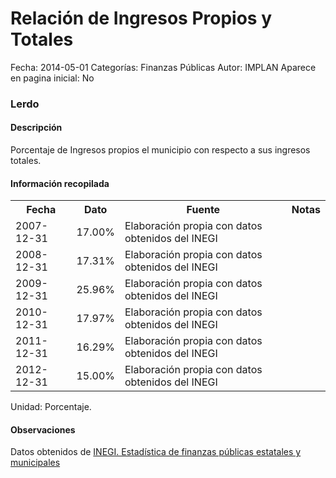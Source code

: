 Relación de Ingresos Propios y Totales
=====

Fecha: 2014-05-01
Categorías: Finanzas Públicas
Autor: IMPLAN
Aparece en pagina inicial: No

### Lerdo

#### Descripción

Porcentaje de Ingresos propios el municipio con respecto a sus ingresos totales.

#### Información recopilada

<table class="table table-hover table-bordered">
  <tr><th>Fecha</th><th>Dato</th><th>Fuente</th><th>Notas</th></tr>
  <tr><td>2007-12-31</td><td>17.00%</td><td>Elaboración propia con datos obtenidos del INEGI</td><td></td></tr>
  <tr><td>2008-12-31</td><td>17.31%</td><td>Elaboración propia con datos obtenidos del INEGI</td><td></td></tr>
  <tr><td>2009-12-31</td><td>25.96%</td><td>Elaboración propia con datos obtenidos del INEGI</td><td></td></tr>
  <tr><td>2010-12-31</td><td>17.97%</td><td>Elaboración propia con datos obtenidos del INEGI</td><td></td></tr>
  <tr><td>2011-12-31</td><td>16.29%</td><td>Elaboración propia con datos obtenidos del INEGI</td><td></td></tr>
  <tr><td>2012-12-31</td><td>15.00%</td><td>Elaboración propia con datos obtenidos del INEGI</td><td></td></tr>
</table>

Unidad: Porcentaje.

#### Observaciones

Datos obtenidos de [INEGI. Estadística de finanzas públicas estatales y municipales](http://www.inegi.org.mx/sistemas/olap/Proyectos/bd/continuas/finanzaspublicas/FPMun.asp?s=est&c=11289&proy=efipem_fmun)
